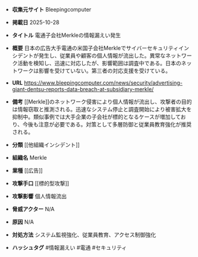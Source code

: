 - **収集元サイト**
Bleepingcomputer

- **掲載日**
2025-10-28

- **タイトル**
電通子会社Merkleの情報漏えい発生

- **概要**
日本の広告大手電通の米国子会社Merkleでサイバーセキュリティインシデントが発生し、従業員や顧客の個人情報が流出した。異常なネットワーク活動を検知し、迅速に対応したが、影響範囲は調査中である。日本のネットワークは影響を受けていない。第三者の対応支援を受けている。

- **URL**
https://www.bleepingcomputer.com/news/security/advertising-giant-dentsu-reports-data-breach-at-subsidiary-merkle/

- **備考**
[[Merkle]]のネットワーク侵害により個人情報が流出し、攻撃者の目的は情報窃取と推測される。迅速なシステム停止と調査開始により被害拡大を抑制中。類似事例では大手企業の子会社が標的となるケースが増加しており、今後も注意が必要である。対策として多層防御と従業員教育強化が推奨される。

- **分類**
[[他組織インシデント]]

- **組織名**
Merkle

- **業種**
[[広告]]

- **攻撃手口**
[[標的型攻撃]]

- **攻撃影響**
個人情報流出

- **脅威アクター**
N/A

- **原因**
N/A

- **対処方法**
システム監視強化、従業員教育、アクセス制御強化

- **ハッシュタグ**
#情報漏えい #電通 #セキュリティ
